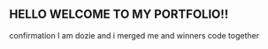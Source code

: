 ## HELLO WELCOME TO MY PORTFOLIO!!


confirmation
I am dozie and i merged me and winners code together
